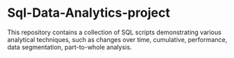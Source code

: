 # Sql-Data-Analytics-project
This repository contains a collection of SQL scripts demonstrating various analytical techniques, such as changes over time, cumulative, performance, data segmentation, part-to-whole analysis.
